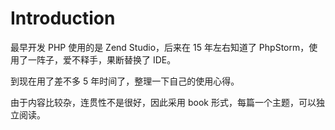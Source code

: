 # Introduction

最早开发 PHP 使用的是 Zend Studio，后来在 15 年左右知道了 PhpStorm，使用了一阵子，爱不释手，果断替换了 IDE。



到现在用了差不多 5 年时间了，整理一下自己的使用心得。



由于内容比较杂，连贯性不是很好，因此采用 book 形式，每篇一个主题，可以独立阅读。